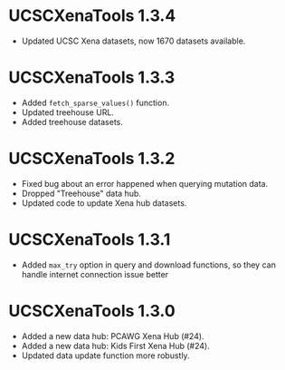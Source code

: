 # UCSCXenaTools 1.3.4

* Updated UCSC Xena datasets, now 1670 datasets available.

# UCSCXenaTools 1.3.3

* Added `fetch_sparse_values()` function.
* Updated treehouse URL.
* Added treehouse datasets.

# UCSCXenaTools 1.3.2

* Fixed bug about an error happened when querying mutation data.
* Dropped "Treehouse" data hub.
* Updated code to update Xena hub datasets.

# UCSCXenaTools 1.3.1

* Added `max_try` option in query and download functions, so they can handle internet connection issue better

# UCSCXenaTools 1.3.0

* Added a new data hub: PCAWG Xena Hub (#24). 
* Added a new data hub: Kids First Xena Hub (#24).
* Updated data update function more robustly.
